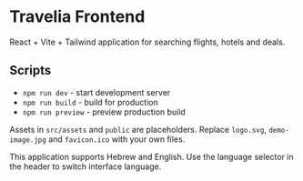 # Travelia Frontend

React + Vite + Tailwind application for searching flights, hotels and deals.

## Scripts

- `npm run dev` - start development server
- `npm run build` - build for production
- `npm run preview` - preview production build

Assets in `src/assets` and `public` are placeholders. Replace `logo.svg`, `demo-image.jpg` and `favicon.ico` with your own files.

This application supports Hebrew and English. Use the language selector in the header to switch interface language.

